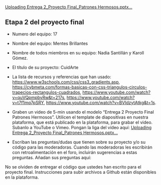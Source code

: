 [Uploading Entrega 2_Proyecto Final_Patrones Hermosos.pptx…]()
## Etapa 2 del proyecto final

- Numero del equipo: 17
- Nombre del equipo: Mentes Brillantes 
- Nombre de todos miembros en su equipo: Nadia Santillán y Karoll Gómez.
- El título de su proyecto: CuidArte 
- La lista de recursos y referencias que han usado: https://www.w3schools.com/css/css3_gradients.asp, https://cybmeta.com/formas-basicas-con-css-triangulos-circulos-trapecios-rectangulos-cuadrados, https://www.youtube.com/watch?v=quVQpmpbyRw&t=217s, https://www.youtube.com/watch?v=t7f1mq7pSRY, https://www.youtube.com/watch?v=BVIdzytAtkg&t=1s.
- Graben un video de 5-min usando el modelo “Entrega 2 Proyecto Final Patrones Hermosos”. Utilicen el template de diapositivas en nuestra plataforma, que está publicado en la plataforma, para grabar el video. Subanlo a YouTube o Vimeo. Pongan la liga del vídeo aquí: [Uploading Entrega 2_Proyecto Final_Patrones Hermosos.pptx…]()

- Escriban las preguntas/dudas que tienen sobre su proyecto y/o su código para las moderadoras. Cuando las moderadoras les escribirán con retroalimentación en el foro, incluirán sugerencias a estas preguntas. Añadan sus preguntas aquí:

No se olviden de entregar el código que ustedes han escrito para el proyecto final. Instrucciones para subir archivos a Github están disponibles en la plataforma.
